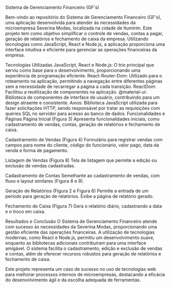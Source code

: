 
Sistema de Gerenciamento Financeiro (GF's)

Bem-vindo ao repositório do Sistema de Gerenciamento Financeiro (GF's), uma aplicação desenvolvida para atender às necessidades da microempresa Severina Modas, localizada na cidade de Itumirim. Este projeto tem como objetivo simplificar o controle de vendas, contas a pagar, geração de relatórios e fechamento de caixa da empresa. Utilizando tecnologias como JavaScript, React e Node.js, a aplicação proporciona uma interface intuitiva e eficiente para gerenciar as operações financeiras da empresa.

Tecnologias Utilizadas
JavaScript, React e Node.js: O trio principal que serviu como base para o desenvolvimento, proporcionando uma experiência de programação eficiente.
React-Router-Dom: Utilizado para o roteamento na aplicação, permitindo a navegação entre diferentes páginas sem a necessidade de recarregar a página a cada transição.
ReactDom: Facilitou a reutilização de componentes na aplicação.
@material-ui: Biblioteca de componentes de interface de usuário, contribuindo para um design atraente e consistente.
Axios: Biblioteca JavaScript utilizada para fazer solicitações HTTP, sendo responsável por tratar as requisições com queries SQL no servidor para acesso ao banco de dados.
Funcionalidades e Páginas
Página Inicial (Figura 3)
Apresenta funcionalidades iniciais, como cadastramento de vendas, contas, geração de relatórios e fechamento de caixa.

Cadastramento de Vendas (Figura 4)
Formulário para registrar vendas com campos para nome do cliente, código do funcionário, valor pago, data da venda e forma de pagamento.

Listagem de Vendas (Figura 8)
Tela de listagem que permite a edição ou exclusão de vendas cadastradas.

Cadastramento de Contas
Semelhante ao cadastramento de vendas, com fluxo e layout similares (Figura 8 e 9).

Geração de Relatórios (Figura 2 e Figura 6)
Permite a entrada de um período para geração de relatórios. Exibe a página de relatório gerado.

Fechamento de Caixa (Figura 7)
Gera o relatório diário, cadastrando a data e o troco em caixa.

Resultados e Conclusão
O Sistema de Gerenciamento Financeiro atende com sucesso às necessidades da Severina Modas, proporcionando uma gestão eficiente das operações financeiras. A utilização de tecnologias modernas, como React e Node.js, permitiu um desenvolvimento suave, enquanto as bibliotecas adicionais contribuíram para uma interface amigável. O sistema facilita o cadastramento, edição e exclusão de vendas e contas, além de oferecer recursos robustos para geração de relatórios e fechamento de caixa.

Este projeto representa um caso de sucesso no uso de tecnologias web para melhorar processos internos de microempresas, destacando a eficácia do desenvolvimento ágil e da escolha adequada de ferramentas.
